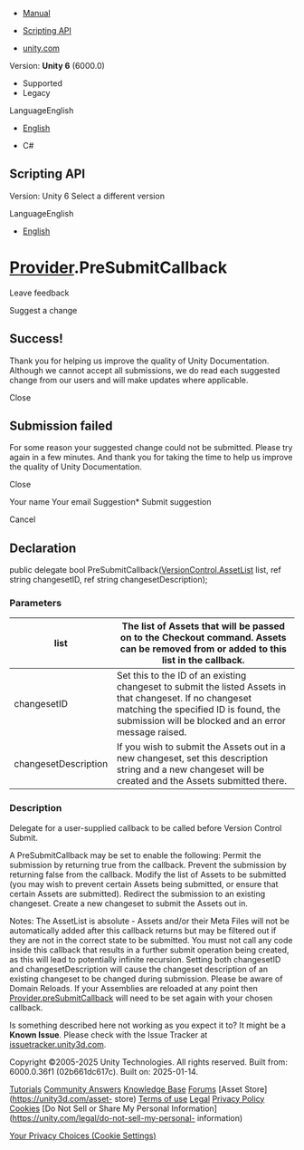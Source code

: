 [ ]()

  * [Manual](../Manual/index.html)
  * [Scripting API](../ScriptReference/index.html)

  * [unity.com](https://unity.com/)

Version: **Unity 6** (6000.0)

  * Supported
  * Legacy

LanguageEnglish

  * [English]()

  * C#

[ ](https://docs.unity3d.com)

## Scripting API

Version: Unity 6 Select a different version

LanguageEnglish

  * [English]()

#  [Provider](VersionControl.Provider.html).PreSubmitCallback

Leave feedback

Suggest a change

## Success!

Thank you for helping us improve the quality of Unity Documentation. Although
we cannot accept all submissions, we do read each suggested change from our
users and will make updates where applicable.

Close

## Submission failed

For some reason your suggested change could not be submitted. Please <a>try
again</a> in a few minutes. And thank you for taking the time to help us
improve the quality of Unity Documentation.

Close

Your name Your email Suggestion* Submit suggestion

Cancel

[ ]()

## Declaration

public delegate bool
PreSubmitCallback([VersionControl.AssetList](VersionControl.AssetList.html)
list, ref string changesetID, ref string changesetDescription);

### Parameters

list | The list of Assets that will be passed on to the Checkout command. Assets can be removed from or added to this list in the callback.  
---|---  
changesetID | Set this to the ID of an existing changeset to submit the listed Assets in that changeset. If no changeset matching the specified ID is found, the submission will be blocked and an error message raised.  
changesetDescription | If you wish to submit the Assets out in a new changeset, set this description string and a new changeset will be created and the Assets submitted there.  
  
### Description

Delegate for a user-supplied callback to be called before Version Control
Submit.

A PreSubmitCallback may be set to enable the following: Permit the submission
by returning true from the callback. Prevent the submission by returning false
from the callback. Modify the list of Assets to be submitted (you may wish to
prevent certain Assets being submitted, or ensure that certain Assets are
submitted). Redirect the submission to an existing changeset. Create a new
changeset to submit the Assets out in.  
  
Notes: The AssetList is absolute - Assets and/or their Meta Files will not be
automatically added after this callback returns but may be filtered out if
they are not in the correct state to be submitted. You must not call any code
inside this callback that results in a further submit operation being created,
as this will lead to potentially infinite recursion. Setting both changesetID
and changesetDescription will cause the changeset description of an existing
changeset to be changed during submission. Please be aware of Domain Reloads.
If your Assemblies are reloaded at any point then
[Provider.preSubmitCallback](VersionControl.Provider-preSubmitCallback.html)
will need to be set again with your chosen callback.

Is something described here not working as you expect it to? It might be a
**Known Issue**. Please check with the Issue Tracker at
[issuetracker.unity3d.com](https://issuetracker.unity3d.com).

Copyright ©2005-2025 Unity Technologies. All rights reserved. Built from:
6000.0.36f1 (02b661dc617c). Built on: 2025-01-14.

[Tutorials](https://unity3d.com/learn) [Community
Answers](https://answers.unity3d.com) [Knowledge
Base](https://support.unity3d.com/hc/en-us)
[Forums](https://forum.unity3d.com) [Asset Store](https://unity3d.com/asset-
store) [Terms of use](https://docs.unity3d.com/Manual/TermsOfUse.html)
[Legal](https://unity.com/legal) [Privacy
Policy](https://unity.com/legal/privacy-policy)
[Cookies](https://unity.com/legal/cookie-policy) [Do Not Sell or Share My
Personal Information](https://unity.com/legal/do-not-sell-my-personal-
information)

[Your Privacy Choices (Cookie Settings)](javascript:void\(0\);)

